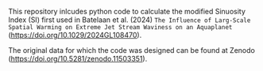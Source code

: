 This repository inlcudes python code to calculate the modified Sinuosity Index (SI) first used in Batelaan et al. (2024) `The Influence of Larg-Scale Spatial Warming on Extreme Jet Stream Waviness on an Aquaplanet` (https://doi.org/10.1029/2024GL108470).

The original data for which the code was designed can be found at Zenodo (https://doi.org/10.5281/zenodo.11503351).
